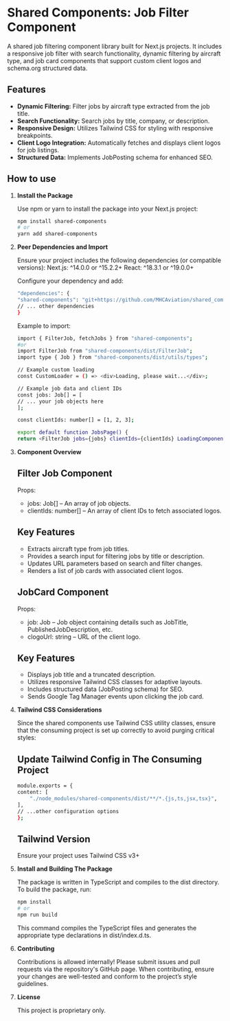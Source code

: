 # Shared Components: Job Filter Component

A shared job filtering component library built for Next.js projects. It includes a responsive job filter with search functionality, dynamic filtering by aircraft type, and job card components that support custom client logos and schema.org structured data.

## Features

- **Dynamic Filtering:** Filter jobs by aircraft type extracted from the job title.
- **Search Functionality:** Search jobs by title, company, or description.
- **Responsive Design:** Utilizes Tailwind CSS for styling with responsive breakpoints.
- **Client Logo Integration:** Automatically fetches and displays client logos for job listings.
- **Structured Data:** Implements JobPosting schema for enhanced SEO.

## How to use

1. **Install the Package**

    Use npm or yarn to install the package into your Next.js project:

    ```bash
    npm install shared-components
    # or
    yarn add shared-components
    ```

2. **Peer Dependencies and Import**

    Ensure your project includes the following dependencies (or compatible versions):
    Next.js: ^14.0.0 or ^15.2.2+
    React: ^18.3.1 or ^19.0.0+

    Configure your dependency and add:
    ```bash
    "dependencies": {
    "shared-components": "git+https://github.com/MHCAviation/shared_components.git"
    // ... other dependencies
    }
    ```

    Example to import:
    ```bash
    import { FilterJob, fetchJobs } from "shared-components";
    #or
    import FilterJob from "shared-components/dist/FilterJob";
    import type { Job } from "shared-components/dist/utils/types";

    // Example custom loading
    const CustomLoader = () => <div>Loading, please wait...</div>;

    // Example job data and client IDs
    const jobs: Job[] = [
    // ... your job objects here
    ];

    const clientIds: number[] = [1, 2, 3];

    export default function JobsPage() {
    return <FilterJob jobs={jobs} clientIds={clientIds} LoadingComponent={<CustomLoader />}/>;}
    ```

3. **Component Overview**

    ## Filter Job Component
    Props:
    - jobs: Job[] – An array of job objects.
    - clientIds: number[] – An array of client IDs to fetch associated logos.

    ## Key Features
    - Extracts aircraft type from job titles.
    - Provides a search input for filtering jobs by title or description.
    - Updates URL parameters based on search and filter changes.
    - Renders a list of job cards with associated client logos.

    ## JobCard Component
    Props:
    - job: Job – Job object containing details such as JobTitle, PublishedJobDescription, etc.
    - clogoUrl: string – URL of the client logo.

    ## Key Features
    - Displays job title and a truncated description.
    - Utilizes responsive Tailwind CSS classes for adaptive layouts.
    - Includes structured data (JobPosting schema) for SEO.
    - Sends Google Tag Manager events upon clicking the job card.

4. **Tailwind CSS Considerations**

    Since the shared components use Tailwind CSS utility classes, ensure that the consuming project is set up correctly to avoid purging critical styles:

    ## Update Tailwind Config in The Consuming Project
    ```bash
    module.exports = {
    content: [
        "./node_modules/shared-components/dist/**/*.{js,ts,jsx,tsx}",
    ],
    // ...other configuration options
    };
    ```

    ## Tailwind Version

    Ensure your project uses Tailwind CSS v3+

5. **Install and Building The Package**

    The package is written in TypeScript and compiles to the dist directory. To build the package, run:
    ```bash
    npm install
    # or
    npm run build
    ```

    This command compiles the TypeScript files and generates the appropriate type declarations in dist/index.d.ts.

6. **Contributing**

    Contributions is allowed internally! Please submit issues and pull requests via the repository's GitHub page. When contributing, ensure your changes are well-tested and conform to the project’s style guidelines.

7. **License**

    This project is proprietary only.